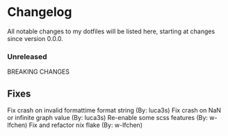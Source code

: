 #  Changelog

All notable changes to my dotfiles will be listed here, starting at changes since version 0.0.0.
### Unreleased
BREAKING CHANGES


## Fixes
Fix crash on invalid formattime format string (By: luca3s)
Fix crash on NaN or infinite graph value (By: luca3s)
Re-enable some scss features (By: w-lfchen)
Fix and refactor nix flake (By: w-lfchen)
